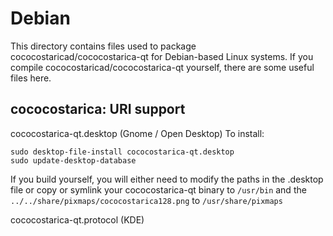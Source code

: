
Debian
====================
This directory contains files used to package cococostaricad/cococostarica-qt
for Debian-based Linux systems. If you compile cococostaricad/cococostarica-qt yourself, there are some useful files here.

## cococostarica: URI support ##


cococostarica-qt.desktop  (Gnome / Open Desktop)
To install:

	sudo desktop-file-install cococostarica-qt.desktop
	sudo update-desktop-database

If you build yourself, you will either need to modify the paths in
the .desktop file or copy or symlink your cococostarica-qt binary to `/usr/bin`
and the `../../share/pixmaps/cococostarica128.png` to `/usr/share/pixmaps`

cococostarica-qt.protocol (KDE)

